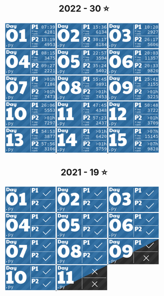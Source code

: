 <!-- AOC TILES BEGIN -->
<h1 align="center">
  2022 - 30 ⭐
</h1>
<a href="2022\Day 1\Day 1.py">
  <img src="Media\2022\01.png" width="161px">
</a>
<a href="2022\Day 2\Day 1.py">
  <img src="Media\2022\02.png" width="161px">
</a>
<a href="2022\Day 3\Day 3.py">
  <img src="Media\2022\03.png" width="161px">
</a>
<a href="2022\Day 4\Day 4.py">
  <img src="Media\2022\04.png" width="161px">
</a>
<a href="2022\Day 5\Puzzle 1.py">
  <img src="Media\2022\05.png" width="161px">
</a>
<a href="2022\Day 6\Day 6.py">
  <img src="Media\2022\06.png" width="161px">
</a>
<a href="2022\Day 7\Day 7.py">
  <img src="Media\2022\07.png" width="161px">
</a>
<a href="2022\Day 8\Day 8.py">
  <img src="Media\2022\08.png" width="161px">
</a>
<a href="2022\Day 9\Day 9.py">
  <img src="Media\2022\09.png" width="161px">
</a>
<a href="2022\Day 10\Day 10.py">
  <img src="Media\2022\10.png" width="161px">
</a>
<a href="2022\Day 11\Puzzle 1.py">
  <img src="Media\2022\11.png" width="161px">
</a>
<a href="2022\Day 12\Day 12.py">
  <img src="Media\2022\12.png" width="161px">
</a>
<a href="2022\Day 13\Day 13.py">
  <img src="Media\2022\13.png" width="161px">
</a>
<a href="2022\Day 14\Day 14.py">
  <img src="Media\2022\14.png" width="161px">
</a>
<a href="2022\Day 15\Day 15.py">
  <img src="Media\2022\15.png" width="161px">
</a>
<h1 align="center">
  2021 - 19 ⭐
</h1>
<a href="2021\Day 1\Puzzle 1.py">
  <img src="Media\2021\01.png" width="161px">
</a>
<a href="2021\Day 2\Puzzle 1.py">
  <img src="Media\2021\02.png" width="161px">
</a>
<a href="2021\Day 3\Puzzle 1.py">
  <img src="Media\2021\03.png" width="161px">
</a>
<a href="2021\Day 4\Puzzle 1.py">
  <img src="Media\2021\04.png" width="161px">
</a>
<a href="2021\Day 5\Puzzle 1.py">
  <img src="Media\2021\05.png" width="161px">
</a>
<a href="2021\Day 6\Puzzle 1.py">
  <img src="Media\2021\06.png" width="161px">
</a>
<a href="2021\Day 7\Puzzle 1.py">
  <img src="Media\2021\07.png" width="161px">
</a>
<a href="2021\Day 8\Puzzle 1.py">
  <img src="Media\2021\08.png" width="161px">
</a>
<a href="2021\Day 9\Puzzle 1.py">
  <img src="Media\2021\09.png" width="161px">
</a>
<a href="2021\Day 10\Puzzle 1.py">
  <img src="Media\2021\10.png" width="161px">
</a>
<a href="2021\Day 11\Puzzle 1.py">
  <img src="Media\2021\11.png" width="161px">
</a>
<!-- AOC TILES END -->